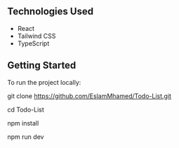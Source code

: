 ##  Technologies Used

-  React
-  Tailwind CSS
-  TypeScript

## Getting Started
 To run the project locally:

 git clone https://github.com/EslamMhamed/Todo-List.git

 cd Todo-List

 npm install

 npm run dev
